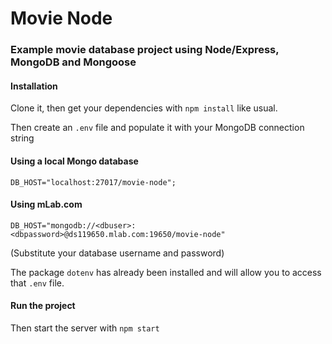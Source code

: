 # Movie Node

### Example movie database project using Node/Express, MongoDB and Mongoose

#### Installation
Clone it, then get your dependencies with `npm install` like usual.

Then create an `.env` file and populate it with your MongoDB connection string

#### Using a local Mongo database

```
DB_HOST="localhost:27017/movie-node";
```

#### Using mLab.com

```
DB_HOST="mongodb://<dbuser>:<dbpassword>@ds119650.mlab.com:19650/movie-node"
````

(Substitute your database username and password)

The package `dotenv` has already been installed and will allow you to access that `.env` file.

#### Run the project
Then start the server with `npm start`